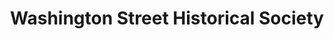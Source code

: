 ---
layout: repo
title: "Washington Street Historical Society"
id: 18729
permalink: repos/18729/
---